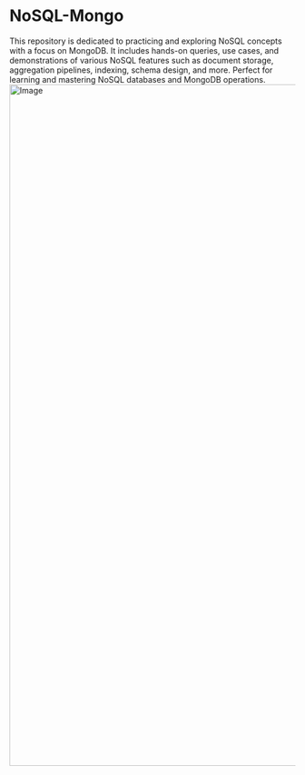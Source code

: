 # NoSQL-Mongo
This repository is dedicated to practicing and exploring NoSQL concepts with a focus on MongoDB. It includes hands-on queries, use cases, and demonstrations of various NoSQL features such as document storage, aggregation pipelines, indexing, schema design, and more. Perfect for learning and mastering NoSQL databases and MongoDB operations. 
<img width="1200" alt="Image" src="https://github.com/user-attachments/assets/588b0a5f-218c-40fc-9f49-cdf9f9f81c65" />
